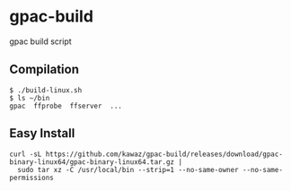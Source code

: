 # gpac-build
gpac build script

## Compilation

```
$ ./build-linux.sh
$ ls ~/bin
gpac  ffprobe  ffserver  ...
```

## Easy Install

```
curl -sL https://github.com/kawaz/gpac-build/releases/download/gpac-binary-linux64/gpac-binary-linux64.tar.gz |
  sudo tar xz -C /usr/local/bin --strip=1 --no-same-owner --no-same-permissions
```

